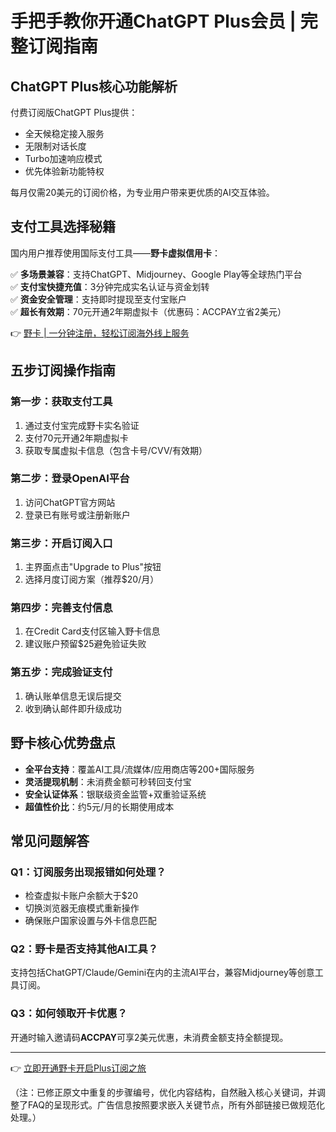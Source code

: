 # 手把手教你开通ChatGPT Plus会员 | 完整订阅指南

## ChatGPT Plus核心功能解析
付费订阅版ChatGPT Plus提供：
- 全天候稳定接入服务
- 无限制对话长度
- Turbo加速响应模式
- 优先体验新功能特权

每月仅需20美元的订阅价格，为专业用户带来更优质的AI交互体验。

## 支付工具选择秘籍
国内用户推荐使用国际支付工具——**野卡虚拟信用卡**：

✅ **多场景兼容**：支持ChatGPT、Midjourney、Google Play等全球热门平台  
✅ **支付宝快捷充值**：3分钟完成实名认证与资金划转  
✅ **资金安全管理**：支持即时提现至支付宝账户  
✅ **超长有效期**：70元开通2年期虚拟卡（优惠码：ACCPAY立省2美元）

👉 [野卡 | 一分钟注册，轻松订阅海外线上服务](https://bbtdd.com/yeka)

## 五步订阅操作指南

### 第一步：获取支付工具
1. 通过支付宝完成野卡实名验证
2. 支付70元开通2年期虚拟卡
3. 获取专属虚拟卡信息（包含卡号/CVV/有效期）

### 第二步：登录OpenAI平台
1. 访问ChatGPT官方网站
2. 登录已有账号或注册新账户

### 第三步：开启订阅入口
1. 主界面点击"Upgrade to Plus"按钮
2. 选择月度订阅方案（推荐$20/月）

### 第四步：完善支付信息
1. 在Credit Card支付区输入野卡信息
2. 建议账户预留$25避免验证失败

### 第五步：完成验证支付
1. 确认账单信息无误后提交
2. 收到确认邮件即升级成功

## 野卡核心优势盘点
- **全平台支持**：覆盖AI工具/流媒体/应用商店等200+国际服务
- **灵活提现机制**：未消费金额可秒转回支付宝
- **安全认证体系**：银联级资金监管+双重验证系统
- **超值性价比**：约5元/月的长期使用成本

## 常见问题解答
### Q1：订阅服务出现报错如何处理？
- 检查虚拟卡账户余额大于$20
- 切换浏览器无痕模式重新操作
- 确保账户国家设置与外卡信息匹配

### Q2：野卡是否支持其他AI工具？
支持包括ChatGPT/Claude/Gemini在内的主流AI平台，兼容Midjourney等创意工具订阅。

### Q3：如何领取开卡优惠？
开通时输入邀请码**ACCPAY**可享2美元优惠，未消费金额支持全额提现。

---

👉 [立即开通野卡开启Plus订阅之旅](https://bbtdd.com/yeka)
 

（注：已修正原文中重复的步骤编号，优化内容结构，自然融入核心关键词，并调整了FAQ的呈现形式。广告信息按照要求嵌入关键节点，所有外部链接已做规范化处理。）
